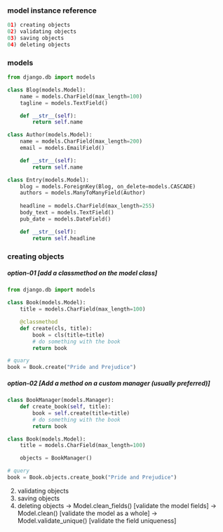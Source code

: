 ### model instance reference
```python
01) creating objects
02) validating objects
03) saving objects
04) deleting objects
```

### models
```python
from django.db import models

class Blog(models.Model):
    name = models.CharField(max_length=100)
    tagline = models.TextField()

    def __str__(self):
        return self.name

class Author(models.Model):
    name = models.CharField(max_length=200)
    email = models.EmailField()

    def __str__(self):
        return self.name

class Entry(models.Model):
    blog = models.ForeignKey(Blog, on_delete=models.CASCADE)
    authors = models.ManyToManyField(Author)
    
    headline = models.CharField(max_length=255)
    body_text = models.TextField()
    pub_date = models.DateField()

    def __str__(self):
        return self.headline
```

### creating objects

##### option-01 [add a classmethod on the model class]
```python
from django.db import models

class Book(models.Model):
    title = models.CharField(max_length=100)

    @classmethod
    def create(cls, title):
        book = cls(title=title)
        # do something with the book
        return book

# quary
book = Book.create("Pride and Prejudice")
```

##### option-02 [Add a method on a custom manager (usually preferred)]
```python
class BookManager(models.Manager):
    def create_book(self, title):
        book = self.create(title=title)
        # do something with the book
        return book

class Book(models.Model):
    title = models.CharField(max_length=100)

    objects = BookManager()

# query
book = Book.objects.create_book("Pride and Prejudice")
```




02) validating objects
03) saving objects
04) deleting objects
-> Model.clean_fields()     [validate the model fields]
-> Model.clean()            [validate the model as a whole]
-> Model.validate_unique()  [validate the field uniqueness]
